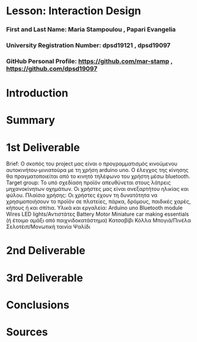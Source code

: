 # Lesson: Interaction Design

### First and Last Name: Maria Stampoulou , Papari Evangelia
### University Registration Number: dpsd19121 , dpsd19097
### GitHub Personal Profile: https://github.com/mar-stamp , https://github.com/dpsd19097

# Introduction

# Summary


# 1st Deliverable
Brief: Ο σκοπός του project μας είναι ο προγραμματισμός κινούμενου αυτοκινήτου-μινιατούρα με τη χρήση arduino uno. Ο έλεγχος της κίνησης θα πραγματοποιείται από το              κινητό τηλέφωνο του χρήστη μέσω bluetooth.  
Target group: Το υπό σχεδίαση προϊόν απευθύνεται στους λάτρεις μηχανοκίνητων οχημάτων. Οι χρήστες μας είναι ανεξαρτήτου ηλικίας και φύλου.
                  Πλαίσιο χρήσης: Οι χρήστες έχουν τη δυνατότητα να χρησιμοποιήσουν το προϊόν σε πλατείες, πάρκα, δρόμους, παιδικές χαρές, κήπους ή και σπίτια.
                                     Υλικά και εργαλεία: Arduino uno
                    Bluetooth module
                    Wires
                    LED lights/Αντιστάτες
                    Battery
                    Motor
                    Miniature car making essentials (ή έτοιμο αμάξι από παιχνιδοκατάστημα)
                    Κατσαβίβι
                    Κόλλα 
                    Μπογιά/Πινέλα
                    Σελοτέιπ/Μονωτική ταινία
                    Ψαλίδι

# 2nd Deliverable


# 3rd Deliverable 


# Conclusions


# Sources
